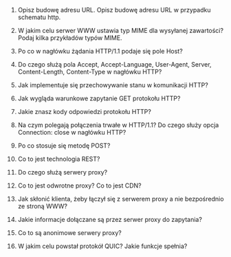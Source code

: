 1. Opisz budowę adresu URL. Opisz budowę adresu URL w przypadku schematu http.

2. W jakim celu serwer WWW ustawia typ MIME dla wysyłanej zawartości? Podaj kilka przykładów typów MIME.

3. Po co w nagłówku żądania HTTP/1.1 podaje się pole Host?

4. Do czego służą pola Accept, Accept-Language, User-Agent, Server, Content-Length, Content-Type w nagłówku HTTP?

5. Jak implementuje się przechowywanie stanu w komunikacji HTTP?

6. Jak wygląda warunkowe zapytanie GET protokołu HTTP?

7. Jakie znasz kody odpowiedzi protokołu HTTP?

8. Na czym polegają połączenia trwałe w HTTP/1.1? Do czego służy opcja Connection: close w nagłówku HTTP?

9. Po co stosuje się metodę POST?

10. Co to jest technologia REST?

11. Do czego służą serwery proxy?

12. Co to jest odwrotne proxy? Co to jest CDN?

13. Jak skłonić klienta, żeby łączył się z serwerem proxy a nie bezpośrednio ze stroną WWW?

14. Jakie informacje dołączane są przez serwer proxy do zapytania?

15. Co to są anonimowe serwery proxy?

16. W jakim celu powstał protokół QUIC? Jakie funkcje spełnia?
